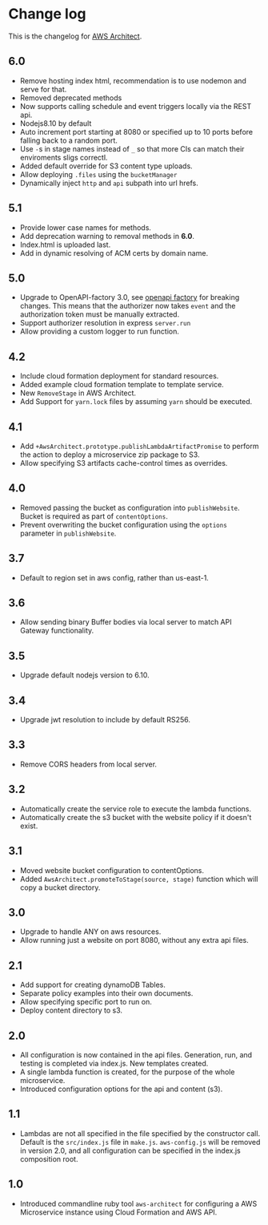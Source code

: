 # Change log
This is the changelog for [AWS Architect](readme.md).

## 6.0 ##
* Remove hosting index html, recommendation is to use nodemon and serve for that.
* Removed deprecated methods
* Now supports calling schedule and event triggers locally via the REST api.
* Nodejs8.10 by default
* Auto increment port starting at 8080 or specified up to 10 ports before falling back to a random port.
* Use `-`s in stage names instead of `_` so that more CIs can match their enviroments sligs correctl.
* Added default override for S3 content type uploads.
* Allow deploying `.files` using the `bucketManager`
* Dynamically inject `http` and `api` subpath into url hrefs.

## 5.1 ##
* Provide lower case names for methods.
* Add deprecation warning to removal methods in **6.0**.
* Index.html is uploaded last.
* Add in dynamic resolving of ACM certs by domain name.

## 5.0 ##
* Upgrade to OpenAPI-factory 3.0, see [openapi factory](https://github.com/wparad/openapi-factory.js/blob/master/CHANGELOG.md#30) for breaking changes.  This means that the authorizer now takes `event` and the authorization token must be manually extracted.
* Support authorizer resolution in express `server.run`
* Allow providing a custom logger to run function.

## 4.2 ##
* Include cloud formation deployment for standard resources.
* Added example cloud formation template to template service.
* New `RemoveStage` in AWS Architect.
* Add Support for `yarn.lock` files by assuming `yarn` should be executed.

## 4.1 ##
* Add `+AwsArchitect.prototype.publishLambdaArtifactPromise` to perform the action to deploy a microservice zip package to S3.
* Allow specifying S3 artifacts cache-control times as overrides.

## 4.0 ##
* Removed passing the bucket as configuration into `publishWebsite`.  Bucket is required as part of `contentOptions`.
* Prevent overwriting the bucket configuration using the `options` parameter in `publishWebsite`.

## 3.7 ##
* Default to region set in aws config, rather than us-east-1.

## 3.6 ##
* Allow sending binary Buffer bodies via local server to match API Gateway functionality.

## 3.5 ##
* Upgrade default nodejs version to 6.10.

## 3.4 ##
* Upgrade jwt resolution to include by default RS256.

## 3.3 ##
* Remove CORS headers from local server.

## 3.2 ##
* Automatically create the service role to execute the lambda functions.
* Automatically create the s3 bucket with the website policy if it doesn't exist.

## 3.1 ##
* Moved website bucket configuration to contentOptions.
* Added `AwsArchitect.promoteToStage(source, stage)` function which will copy a bucket directory.

## 3.0 ##
* Upgrade to handle ANY on aws resources.
* Allow running just a website on port 8080, without any extra api files.

## 2.1 ##
* Add support for creating dynamoDB Tables.
* Separate policy examples into their own documents.
* Allow specifying specific port to run on.
* Deploy content directory to s3.

## 2.0 ##
* All configuration is now contained in the api files. Generation, run, and testing is completed via index.js.  New templates created.
* A single lambda function is created, for the purpose of the whole microservice.
* Introduced configuration options for the api and content (s3).

## 1.1 ##
* Lambdas are not all specified in the file specified by the constructor call.  Default is the `src/index.js` file in `make.js`.  `aws-config.js` will be removed in version 2.0, and all configuration can be specified in the index.js composition root.

## 1.0 ##
* Introduced commandline ruby tool `aws-architect` for configuring a AWS Microservice instance using Cloud Formation and AWS API.
